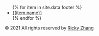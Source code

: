 <footer class="p-8">
  <div class="container max-w-2xl mx-auto">
    <div class="mb-4">
      <ul class="flex flex-wrap leading-loose text-sm justify-center">
      {% for item in site.data.footer %}
        <li class="mr-4">
          <a
            href="{{item.url}}"
            class="hover:underline text-gray-600 no-underline hover:text-gray-800"
            target="_blank"
            >{{item.name}}</a
          >
        </li>
        {% endfor %}
      </ul>
    </div>
    <p class="leading-snug text-gray-600 text-xs text-center">
      © 2021 All rights reserved by
      <a href="https://rickyzhang.me/" class="text-gray-600 hover:text-gray-800 no-underline hover:underline">Ricky Zhang</a>
    </p>
  </div>
</footer>
